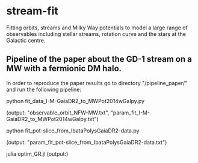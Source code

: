 # stream-fit
Fitting orbits, streams and Milky Way potentials to model a large range of observables including stellar streams, rotation curve and the stars at the Galactic centre.

## Pipeline of the paper about the GD-1 stream on a MW with a fermionic DM halo.

In order to reproduce the paper results go to directory "/pipeline_paper/" and run the following pipeline:

python fit_data_I-M-GaiaDR2_to_MWPot2014wGalpy.py

(output: "observable_orbit_NFW-MW.txt", "param_fit_I-M-GaiaDR2_to_MWPot2014wGalpy.txt")

python fit_pot-slice_from_IbataPolysGaiaDR2-data.py

(output: "param_fit_pot-slice_from_IbataPolysGaiaDR2-data.txt")

julia optim_GR.jl
(output:)
